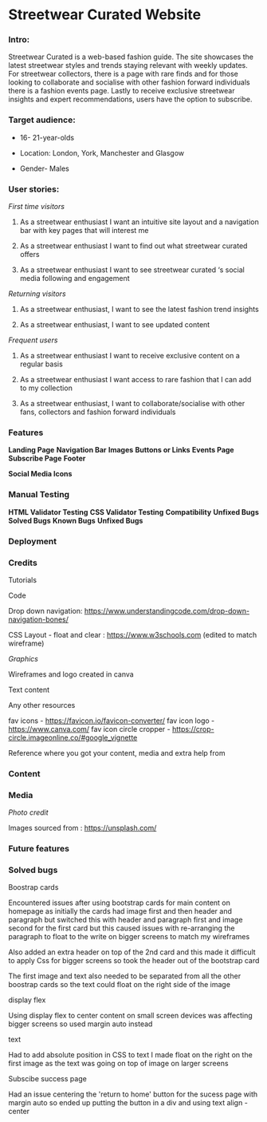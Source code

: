 # Streetwear Curated Website

### Intro:

Streetwear Curated is a web-based fashion guide. The site showcases the latest streetwear styles and trends staying relevant with weekly updates. For streetwear collectors, there is a page with rare finds and for those looking to collaborate and socialise with other fashion forward individuals there is a fashion events page. Lastly to receive exclusive streetwear insights and expert recommendations, users have the option to subscribe.

### Target audience:

- 16- 21-year-olds

- Location: London, York, Manchester and Glasgow

- Gender- Males

### User stories:

_First time visitors_

1. As a streetwear enthusiast I want an intuitive site layout and a navigation bar with key pages that will interest me

2. As a streetwear enthusiast I want to find out what streetwear curated offers

3. As a streetwear enthusiast I want to see streetwear curated ‘s social media following and engagement

_Returning visitors_

1. As a streetwear enthusiast, I want to see the latest fashion trend insights

2. As a streetwear enthusiast, I want to see updated content

_Frequent users_

1. As a streetwear enthusiast I want to receive exclusive content on a regular basis

2. As a streetwear enthusiast I want access to rare fashion that I can add to my collection

3. As a streetwear enthusiast, I want to collaborate/socialise with other fans, collectors and fashion forward individuals

### Features

**Landing Page**
**Navigation Bar**
**Images**
**Buttons or Links**
**Events Page**
**Subscribe Page**
**Footer**

**Social Media Icons**

### Manual Testing

**HTML Validator Testing**
**CSS Validator Testing**
**Compatibility**
**Unfixed Bugs**
**Solved Bugs**
**Known Bugs**
**Unfixed Bugs**

### Deployment

### Credits

Tutorials

Code

Drop down navigation: https://www.understandingcode.com/drop-down-navigation-bones/

CSS Layout - float and clear : https://www.w3schools.com (edited to match wireframe)

_Graphics_

Wireframes and logo created in canva

Text content

Any other resources

fav icons - https://favicon.io/favicon-converter/
fav icon logo - https://www.canva.com/
fav icon circle cropper - https://crop-circle.imageonline.co/#google_vignette

Reference where you got your content, media and extra help from

### Content

### Media

_Photo credit_

Images sourced from : https://unsplash.com/

### Future features

### Solved bugs

Boostrap cards

Encountered issues after using bootstrap cards for main content on homepage as initially the cards had image first and then header and paragraph but switched this with header and paragraph first and image second for the first card but this caused issues with re-arranging the paragraph to float to the write on bigger screens to match my wireframes

Also added an extra header on top of the 2nd card and this made it difficult to apply Css for bigger screens so took the header out of the bootstrap card

The first image and text also needed to be separated from all the other boostrap cards so the text could float on the right side of the image

display flex

Using display flex to center content on small screen devices was affecting bigger screens so used margin auto instead

text

Had to add absolute position in CSS to text I made float on the right on the first image as the text was going on top of image on larger screens

Subscibe success page

Had an issue centering the 'return to home' button for the sucess page with margin auto so ended up putting the button in a div and using text align - center
